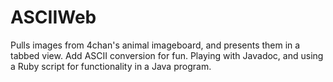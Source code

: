 # ASCIIWeb
Pulls images from 4chan's animal imageboard, and presents them in a tabbed view. Add ASCII conversion for fun.
Playing with Javadoc, and using a Ruby script for functionality in a Java program.
